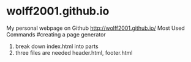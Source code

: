 # wolff2001.github.io
My personal webpage on Github
http://wolff2001.github.io/
Most Used Commands
#creating a page generator
1. break down index.html into parts
2. three files are needed header.html, footer.html